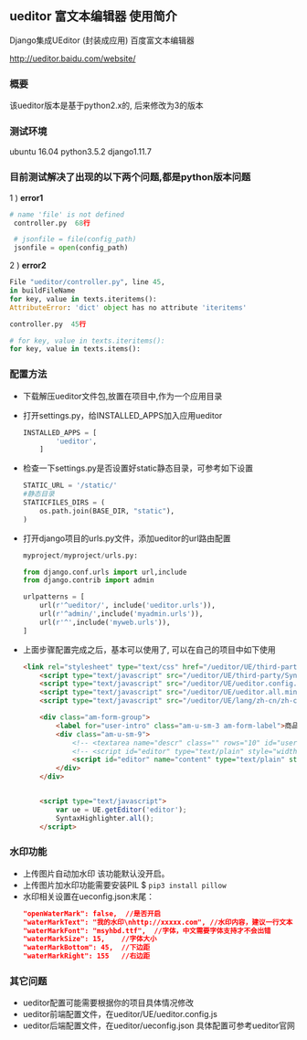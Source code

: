 ueditor 富文本编辑器 使用简介
---

Django集成UEditor (封装成应用) 百度富文本编辑器

http://ueditor.baidu.com/website/

### 概要

该ueditor版本是基于python2.x的, 后来修改为3的版本

### 测试环境

ubuntu 16.04
python3.5.2
django1.11.7

### 目前测试解决了出现的以下两个问题,都是python版本问题

1 ) **error1**

```python
# name 'file' is not defined
 controller.py  68行

 # jsonfile = file(config_path)
 jsonfile = open(config_path)
```

2 ) **error2**

```python
File "ueditor/controller.py", line 45, 
in buildFileName
for key, value in texts.iteritems():
AttributeError: 'dict' object has no attribute 'iteritems'

controller.py  45行

# for key, value in texts.iteritems():
for key, value in texts.items():
```

### 配置方法

- 下载解压ueditor文件包,放置在项目中,作为一个应用目录

- 打开settings.py，给INSTALLED_APPS加入应用ueditor
    ```python
    INSTALLED_APPS = [
            'ueditor',
        ]
    ```

- 检查一下settings.py是否设置好static静态目录，可参考如下设置
    ```python
    STATIC_URL = '/static/'
    #静态目录
    STATICFILES_DIRS = (
        os.path.join(BASE_DIR, "static"),
    )
    ```

- 打开django项目的urls.py文件，添加ueditor的url路由配置

    ```python
    myproject/myproject/urls.py:

    from django.conf.urls import url,include
    from django.contrib import admin

    urlpatterns = [
        url(r'^ueditor/', include('ueditor.urls')),
        url(r'^admin/',include('myadmin.urls')),
        url(r'^',include('myweb.urls')),
    ]
    ```

- 上面步骤配置完成之后，基本可以使用了, 可以在自己的项目中如下使用
    ```html
    <link rel="stylesheet" type="text/css" href="/ueditor/UE/third-party/SyntaxHighlighter/shCoreDefault.css">
        <script type="text/javascript" src="/ueditor/UE/third-party/SyntaxHighlighter/shCore.js"></script>
        <script type="text/javascript" src="/ueditor/UE/ueditor.config.js"></script>
        <script type="text/javascript" src="/ueditor/UE/ueditor.all.min.js"></script>
        <script type="text/javascript" src="/ueditor/UE/lang/zh-cn/zh-cn.js"></script>

        <div class="am-form-group">
            <label for="user-intro" class="am-u-sm-3 am-form-label">商品简介</label>
            <div class="am-u-sm-9">
                <!-- <textarea name="descr" class="" rows="10" id="user-intro" placeholder="请输入商品简介"></textarea> -->
                <!-- <script id="editor" type="text/plain" style="width:100%;height:500px;"></script> -->
                <script id="editor" name="content" type="text/plain" style="height:500px;"></script>
            </div>
        </div>


        <script type="text/javascript">
            var ue = UE.getEditor('editor');
            SyntaxHighlighter.all();
        </script>
    ```

### 水印功能

- 上传图片自动加水印 该功能默认没开启。
- 上传图片加水印功能需要安装PIL $ `pip3 install pillow`
- 水印相关设置在ueconfig.json末尾：
    ```json
    "openWaterMark": false,  //是否开启
    "waterMarkText": "我的水印\nhttp://xxxxx.com", //水印内容，建议一行文本
    "waterMarkFont": "msyhbd.ttf",  //字体，中文需要字体支持才不会出错
    "waterMarkSize": 15,    //字体大小
    "waterMarkBottom": 45,  //下边距
    "waterMarkRight": 155   //右边距
    ```

### 其它问题

- ueditor配置可能需要根据你的项目具体情况修改
- ueditor前端配置文件，在ueditor/UE/ueditor.config.js
- ueditor后端配置文件，在ueditor/ueconfig.json 具体配置可参考ueditor官网